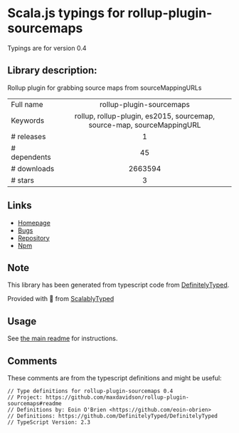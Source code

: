 
# Scala.js typings for rollup-plugin-sourcemaps

Typings are for version 0.4

## Library description:
Rollup plugin for grabbing source maps from sourceMappingURLs

|                    |                 |
| ------------------ | :-------------: |
| Full name          | rollup-plugin-sourcemaps |
| Keywords           | rollup, rollup-plugin, es2015, sourcemap, source-map, sourceMappingURL |
| # releases         | 1 |
| # dependents       | 45 |
| # downloads        | 2663594 |
| # stars            | 3 |

## Links
- [Homepage](https://github.com/maxdavidson/rollup-plugin-sourcemaps#readme)
- [Bugs](https://github.com/maxdavidson/rollup-plugin-sourcemaps/issues)
- [Repository](https://github.com/maxdavidson/rollup-plugin-sourcemaps)
- [Npm](https://www.npmjs.com/package/rollup-plugin-sourcemaps)
    


## Note
This library has been generated from typescript code from [DefinitelyTyped](https://definitelytyped.org).

Provided with :purple_heart: from [ScalablyTyped](https://github.com/oyvindberg/ScalablyTyped)

## Usage
See [the main readme](../../readme.md) for instructions.

## Comments

These comments are from the typescript definitions and might be useful:
```
// Type definitions for rollup-plugin-sourcemaps 0.4
// Project: https://github.com/maxdavidson/rollup-plugin-sourcemaps#readme
// Definitions by: Eoin O'Brien <https://github.com/eoin-obrien>
// Definitions: https://github.com/DefinitelyTyped/DefinitelyTyped
// TypeScript Version: 2.3

```

